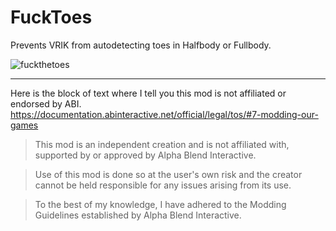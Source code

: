 # FuckToes

Prevents VRIK from autodetecting toes in Halfbody or Fullbody.

![fuckthetoes](https://user-images.githubusercontent.com/37721153/216518012-ae3b1dde-17ea-419a-a875-48d57e13f3dd.png)

---

Here is the block of text where I tell you this mod is not affiliated or endorsed by ABI. 
https://documentation.abinteractive.net/official/legal/tos/#7-modding-our-games

> This mod is an independent creation and is not affiliated with, supported by or approved by Alpha Blend Interactive. 

> Use of this mod is done so at the user's own risk and the creator cannot be held responsible for any issues arising from its use.

> To the best of my knowledge, I have adhered to the Modding Guidelines established by Alpha Blend Interactive.